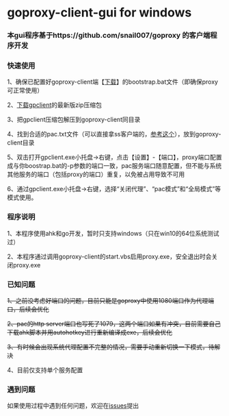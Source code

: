 # goproxy-client-gui for windows
### 本gui程序基于https://github.com/snail007/goproxy 的客户端程序开发

### 快速使用

1、确保已配置好goproxy-client端【[下载](https://github.com/snail007/goproxy/releases)】的bootstrap.bat文件（即确保proxy可正常使用）

2、[下载gpclient](https://github.com/fuhuo/goproxy-client-gui/releases)的最新版zip压缩包

3、把gpclient压缩包解压到goproxy-client同目录

4、找到合适的pac.txt文件（可以直接拿ss客户端的，[参考这个](https://github.com/fuhuo/pac/blob/master/pac.txt)），放到goproxy-client目录

5、双击打开gpclient.exe小托盘->右键，点击【设置】-【端口】，proxy端口配置成与你boostrap.bat的-p参数的端口一致，pac服务端口随意配置，但不能与系统其他服务的端口（包括proxy的端口）重复，以免被占用导致不可用

6、通过gpclient.exe小托盘->右键，选择“关闭代理”、“pac模式”和“全局模式”等模式使用。

### 程序说明

1、本程序使用ahk和go开发，暂时只支持windows（只在win10的64位系统测试过）

2、本程序通过调用goproxy-client的start.vbs启用proxy.exe，安全退出时会关闭proxy.exe

### 已知问题

~~1、之前没考虑好端口的问题，目前只能是goproxy中使用1080端口作为代理端口，后续会优化~~

~~2、pac的http server端口也写死了1079，这两个端口如果有冲突，目前需要自己下载ahk脚本并用autohotkey进行重新编译成exe，后续会优化~~

~~3、有时候会出现系统代理配置不完整的情况，需要手动重新切换一下模式，待解决~~

4、目前仅支持单个服务配置

### 遇到问题

如果使用过程中遇到任何问题，欢迎在[issues](https://github.com/fuhuo/goproxy-client-gui/issues)提出

